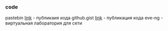### code
pastebin [link](https://pastebin.com/) - публикаия кода
github.gist [link](https://gist.github.com/) - публикация кода
eve-ng - виртуальная лаборатория для сети
